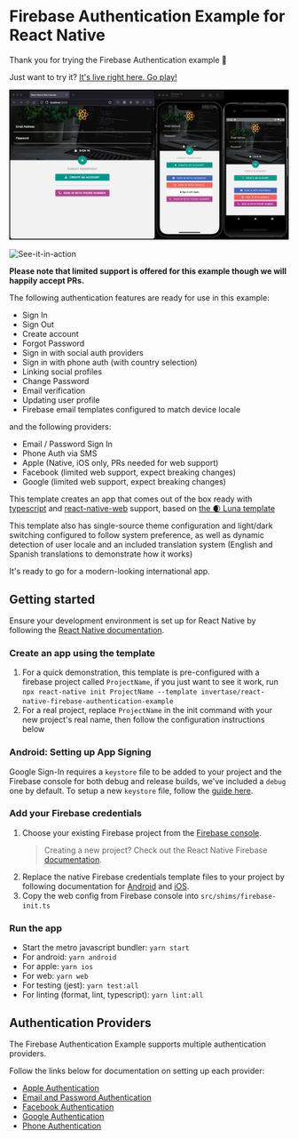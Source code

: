 # Firebase Authentication Example for React Native

Thank you for trying the Firebase Authentication example 👏

Just want to try it? [It's live right here. Go play!](https://invertase.github.io/react-native-firebase-authentication-example/)

![How-its-going](/docs/assets/hero.png)

![See-it-in-action](/docs/assets/RNFBAuthDemo.gif)

**Please note that limited support is offered for this example though we will happily accept PRs.**

The following authentication features are ready for use in this example:

- Sign In
- Sign Out
- Create account
- Forgot Password
- Sign in with social auth providers
- Sign in with phone auth (with country selection)
- Linking social profiles
- Change Password
- Email verification
- Updating user profile
- Firebase email templates configured to match device locale

and the following providers:

- Email / Password Sign In
- Phone Auth via SMS
- Apple (Native, iOS only, PRs needed for web support)
- Facebook (limited web support, expect breaking changes)
- Google (limited web support, expect breaking changes)

This template creates an app that comes out of the box ready with [typescript](https://www.typescriptlang.org/) and [react-native-web](https://necolas.github.io/react-native-web/) support, based on [the 🌒 Luna template](https://github.com/plaut-ro/luna#readme)

This template also has single-source theme configuration and light/dark switching configured to follow system preference, as well as dynamic detection of user locale and an included translation system (English and Spanish translations to demonstrate how it works)

It's ready to go for a modern-looking international app.

## Getting started

Ensure your development environment is set up for React Native by following the [React Native documentation](https://reactnative.dev/docs/environment-setup).

### Create an app using the template

1. For a quick demonstration, this template is pre-configured with a firebase project called `ProjectName`, if you just want to see it work, run `npx react-native init ProjectName --template invertase/react-native-firebase-authentication-example`
1. For a real project, replace `ProjectName` in the init command with your new project's real name, then follow the configuration instructions below

### Android: Setting up App Signing

Google Sign-In requires a `keystore` file to be added to your project and the Firebase console for both debug and release builds, we've included a `debug` one by default. To setup a new `keystore` file, follow the [guide here](https://developer.android.com/studio/publish/app-signing#debug-mode).

### Add your Firebase credentials

1. Choose your existing Firebase project from the [Firebase console](https://console.firebase.google.com/).
   > Creating a new project? Check out the React Native Firebase [documentation](https://rnfirebase.io/#prerequisites).
2. Replace the native Firebase credentials template files to your project by following documentation for [Android](https://rnfirebase.io/#generating-android-credentials) and [iOS](https://rnfirebase.io/#generating-ios-credentials).
3. Copy the web config from Firebase console into `src/shims/firebase-init.ts`

### Run the app

- Start the metro javascript bundler: `yarn start`
- For android: `yarn android`
- For apple: `yarn ios`
- For web: `yarn web`
- For testing (jest): `yarn test:all`
- For linting (format, lint, typescript): `yarn lint:all`

## Authentication Providers

The Firebase Authentication Example supports multiple authentication providers.

Follow the links below for documentation on setting up each provider:

- [Apple Authentication](/docs/apple.md)
- [Email and Password Authentication](/docs/email-password-auth.md)
- [Facebook Authentication](/docs/facebook-auth.md)
- [Google Authentication](/docs/google-auth.md)
- [Phone Authentication](/docs/phone-auth.md)
